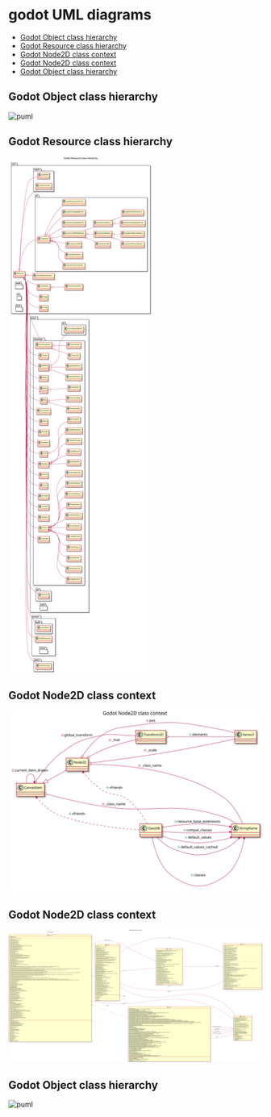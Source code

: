 # godot UML diagrams

<!-- toc -->

* [Godot Object class hierarchy](#godot-object-class-hierarchy)
* [Godot Resource class hierarchy](#godot-resource-class-hierarchy)
* [Godot Node2D class context](#godot-node2d-class-context)
* [Godot Node2D class context](#godot-node2d-class-context-1)
* [Godot Object class hierarchy](#godot-object-class-hierarchy-1)

<!-- tocstop -->

## Godot Object class hierarchy
![puml](puml/object_class_hierarchy_diagram.svg)

## Godot Resource class hierarchy
![puml](puml/resource_class_hierarchy_diagram.svg)

## Godot Node2D class context
![puml](puml/node2d_class_context_diagram.svg)

## Godot Node2D class context
![puml](puml/node2d_class_context_full_diagram.svg)

## Godot Object class hierarchy
![puml](puml/object_class_context_diagram.svg)

